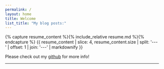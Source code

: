 ```yaml
---
permalink: /
layout: home
title: Welcome
list_title: "My blog posts:"
---
```


{% capture resume_content %}{% include_relative resume.md %}{% endcapture %}
{{ resume_content | slice: 4, resume_content.size | split: '---' | offset: 1 | join: '---' | markdownify }}

Please check out my [github][gh] for more info!

[gh]: https://github.com/julie-is-late

---
